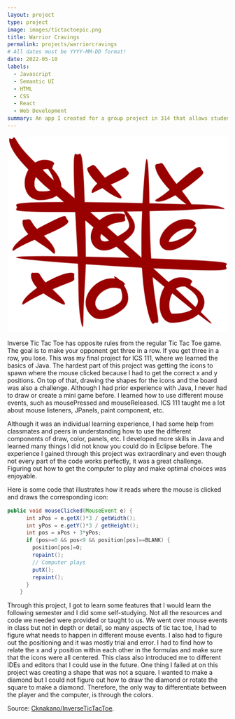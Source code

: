 ```yaml
---
layout: project
type: project
image: images/tictactoepic.png
title: Warrior Cravings
permalink: projects/warriorcravings
# All dates must be YYYY-MM-DD format!
date: 2022-05-10
labels:
  - Javascript
  - Semantic UI
  - HTML
  - CSS
  - React
  - Web Development
summary: An app I created for a group project in 314 that allows students to see the food vendors and menu items available on campus. 
---
```


<div class="center">
  <img class="ui small left floated image" src="../images/tictac2.png" />
</div>

Inverse Tic Tac Toe has opposite rules from the regular Tic Tac Toe game. The goal is to make your opponent get three in a row. If you get three in a row, you lose. This was my final project for ICS 111, where we learned the basics of Java. The hardest part of this project was getting the icons to spawn where the mouse clicked because I had to get the correct x and y positions. On top of that, drawing the shapes for the icons and the board was also a challenge. Although I had prior experience with Java, I never had to draw or create a mini game before. I learned how to use different mouse events, such as mousePressed and mouseReleased. ICS 111 taught me a lot about mouse listeners, JPanels, paint component, etc. 

Although it was an individual learning experience, I had some help from classmates and peers in understanding how to use the different components of draw, color, panels, etc. I developed more skills in Java and learned many things I did not know you could do in Eclipse before. The experience I gained through this project was extraordinary and even though not every part of the code works perfectly, it was a great challenge. Figuring out how to get the computer to play and make optimal choices was enjoyable.

Here is some code that illustrates how it reads where the mouse is clicked and draws the corresponding icon:

```java
public void mouseClicked(MouseEvent e) {
      int xPos = e.getX()*3 / getWidth();
      int yPos = e.getY()*3 / getHeight();
      int pos = xPos + 3*yPos;
      if (pos>=0 && pos<9 && position[pos]==BLANK) {
        position[pos]=O;
        repaint();
        // Computer plays
        putX();  
        repaint();
      }
    }
```
Through this project, I got to learn some features that I would learn the following semester and I did some self-studying. Not all the resources and code we needed were provided or taught to us. We went over mouse events in class but not in depth or detail, so many aspects of tic tac toe, I had to figure what needs to happen in different mouse events. I also had to figure out the positioning and it was mostly trial and error. I had to find how to relate the x and y position within each other in the formulas and make sure that the icons were all centered. This class also introduced me to different IDEs and editors that I could use in the future. One thing I failed at on this project was creating a shape that was not a square. I wanted to make a diamond but I could not figure out how to draw the diamond or rotate the square to make a diamond. Therefore, the only way to differentiate between the player and the computer, is through the colors. 


Source: <a href = "https://github.com/Cknakano/InverseTicTacToe"><i class="large github icon"></i>Cknakano/InverseTicTacToe</a>.
